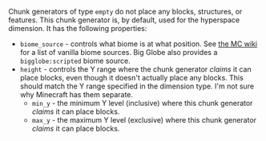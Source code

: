 Chunk generators of type `empty` do not place any blocks, structures, or features. This chunk generator is, by default, used for the hyperspace dimension. It has the following properties:
* `biome_source` - controls what biome is at what position. See [the MC wiki](https://minecraft.wiki/w/Custom_dimension#Biome_sources) for a list of vanilla biome sources. Big Globe also provides a `bigglobe:scripted` biome source.
* `height` - controls the Y range where the chunk generator *claims* it can place blocks, even though it doesn't actually place any blocks. This should match the Y range specified in the dimension type. I'm not sure why Minecraft has them separate.
	* `min_y` - the minimum Y level (inclusive) where this chunk generator *claims* it can place blocks.
	* `max_y` - the maximum Y level (exclusive) where this chunk generator *claims* it can place blocks.